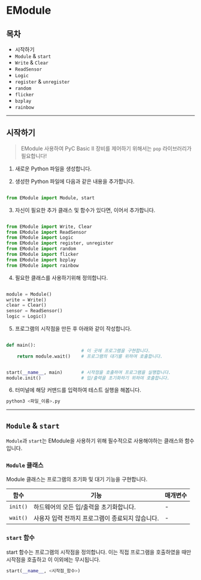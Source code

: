 
# **EModule**

## **목차**
- 시작하기
- `Module` & `start`
- `Write` & `Clear`
- `ReadSensor`
- `Logic`
- `register` & `unregister`
- `random`
- `flicker`
- `bzplay`
- `rainbow`

---

## 시작하기
> EModule 사용하여 PyC Basic II 장비를 제어하기 위해서는 `pop` 라이브러리가 필요합니다!

1. 새로운 Python 파일을 생성합니다.

2. 생성한 Python 파일에 다음과 같은 내용을 추가합니다.
```python

from EModule import Module, start

```

3. 자신이 필요한 추가 클래스 및 함수가 있다면, 이어서 추가합니다.
```python

from EModule import Write, Clear
from EModule import ReadSensor
from EModule import Logic
from EModule import register, unregister
from EModule import random
from EModule import flicker
from EModule import bzplay
from EModule import rainbow

```

4. 필요한 클래스를 사용하기위해 정의합니다.
```python

module = Module()
write = Write()
clear = Clear()
sensor = ReadSensor()
logic = Logic()

```

5. 프로그램의 시작점을 만든 후 아래와 같이 작성합니다.
```python

def main():
                            # 이 곳에 프로그램을 구현합니다.
    return module.wait()    # 프로그램의 대기를 위하여 호출합니다.


start(__name__, main)       # 시작점을 호출하여 프로그램을 실행합니다.
module.init()               # 입/출력을 초기화하기 위하여 호출합니다.

```

6. 터미널에 해당 커맨드를 입력하여 테스트 실행을 해봅니다.
```sh
python3 <파일_이름>.py
```

---

## `Module` & `start`
`Module`과 `start`는 EModule을 사용하기 위해 필수적으로 사용해야하는 클래스와 함수입니다.

### `Module` 클래스
Module 클래스는 프로그램의 초기화 및 대기 기능을 구현합니다.

|함수|기능|매개변수|
|----|---|---|
|`init()`|하드웨어의 모든 입/출력을 초기화합니다.|-|
|`wait()`|사용자 입력 전까지 프로그램이 종료되지 않습니다.|-|


### `start` 함수
start 함수는 프로그램의 시작점을 정의합니다.
이는 직접 프로그램을 호출하였을 때만 시작점을 호출하고 이 이외에는 무시됩니다.
```python
start(__name__, <시작점_함수>)
```
